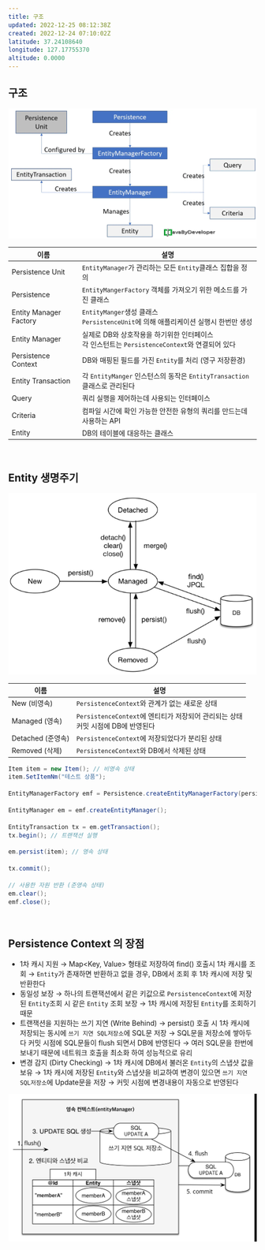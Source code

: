 ```yaml
---
title: 구조
updated: 2022-12-25 08:12:38Z
created: 2022-12-24 07:10:02Z
latitude: 37.24108640
longitude: 127.17755370
altitude: 0.0000
---
```


## 구조
<img src="../../../../_resources/9d7eeac2a539c2db14143fd63841009b.png" width="600"/>

|이름|설명|
|--|--|
|Persistence Unit|`EntityManager`가 관리하는 모든 `Entity`클래스 집합을 정의|
|Persistence|`EntityMangerFactory` 객체를 가져오기 위한 메소드를 가진 클래스|
|Entity Manager Factory|`EntityManger`생성 클래스<br>`PersistenceUnit`에 의해 애플리케이션 실행시 한번만 생성|
|Entity Manager|실제로 DB와 상호작용을 하기위한 인터페이스<br>각 인스턴트는 `PersistenceContext`와 연결되어 있다|
|Persistence Context|DB와 매핑된 필드를 가진 `Entity`를 처리 (영구 저장환경)|
|Entity Transaction|각 `EntityManger` 인스턴스의 동작은 `EntityTransaction` 클래스로 관리된다|
|Query|쿼리 실행을 제어하는데 사용되는 인터페이스|
|Criteria|컴파일 시간에 확인 가능한 안전한 유형의 쿼리를 만드는데 사용하는 API|
|Entity|DB의 테이블에 대응하는 클래스|
<br>

## Entity 생명주기
<img src="../../../../_resources/59c953feb4c9f68775633786f7ccfc3e.png" width="600"/>

|이름|설명|
|--|--|
|New (비영속)|`PersistenceContext`와 관계가 없는 새로운 상태|
|Managed (영속)|`PersistenceContext`에 엔티티가 저장되어 관리되는 상태<br>커밋 시점에 DB에 반영된다|
|Detached (준영속)|`PersistenceContext`에 저장되었다가 분리된 상태|
|Removed (삭제)|`PersistenceContext`와 DB에서 삭제된 상태|

```java
Item item = new Item(); // 비영속 상태
item.SetItemNm("테스트 상품");

EntityManagerFactory emf = Persistence.createEntityManagerFactory(persistenceUnitName : "Test");

EntityManager em = emf.createEntityManager();

EntityTransaction tx = em.getTransaction();
tx.begin(); // 트랜잭션 실행

em.persist(item); // 영속 상태

tx.commit();

// 사용한 자원 반환 (준영속 상태)
em.clear();
emf.close();
```
<br>

## Persistence Context 의 장점
- 1차 캐시 지원
 → Map<Key, Value> 형태로 저장하여 find() 호출시 1차 캐시를 조회
 → `Entity`가 존재하면 반환하고 없을 경우, DB에서 조회 후 1차 캐시에 저장 및 반환한다
- 동일성 보장
  → 하나의 트랜잭션에서 같은 키값으로 `PersistenceContext`에 저장된 `Entity`조회 시 같은 `Entity` 조회 보장
  → 1차 캐시에 저장된 `Entity`를 조회하기 때문
- 트랜잭션을 지원하는 쓰기 지연 (Write Behind)
  → persist() 호출 시 1차 캐시에 저장되는 동시에 `쓰기 지연 SQL저장소`에 SQL문 저장
  → SQL문을 저장소에 쌓아두다 커밋 시점에 SQL문들이 flush 되면서 DB에 반영된다
  → 여러 SQL문을 한번에 보내기 때문에 네트워크 호출을 최소화 하여 성능적으로 유리
- 변경 감지 (Dirty Checking)
  → 1차 캐시에 DB에서 불러온 `Entity`의 스냅샷 값을 보유
  → 1차 캐시에 저장된 `Entity`와 스냅샷을 비교하여 변경이 있으면 `쓰기 지연 SQL저장소`에 Update문을 저장
  → 커밋 시점에 변경내용이 자동으로 반영된다
 
<img src="../../../../_resources/de37a485b6dcb0edfe8a54a9ef1658d7.png" width="600"/>
